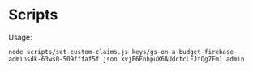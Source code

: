 # Scripts

Usage:

```{sh}
node scripts/set-custom-claims.js keys/gs-on-a-budget-firebase-adminsdk-63ws0-509fffaf5f.json kvjF6EnhpuX6AUdctcLFJfQg7Fm1 admin
```
